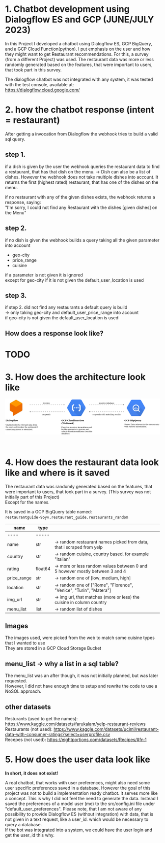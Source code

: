 # 1. Chatbot development using Dialogflow ES and GCP (JUNE/JULY 2023)

In this Project I developed a chatbot using Dialogflow ES, GCP BigQuery, and a GCP Cloud Function(python). 
I put emphasis on the user and how they might want to get Restaurant recommendations. 
For this, a survey (from a different Project) was used. 
The restaurant data was more or less randomly generated based on the features, 
that were important to users, that took part in this survey. 

The dialogflow chatbot was not integrated with any system, it was tested with the test console, available at: <br>
https://dialogflow.cloud.google.com/ 

# 2. how the chatbot response (intent = restaurant)

After getting a invocation from Dialogflow the webhook tries to build a valid sql query.

## step 1.

if a dish is given by the user 
the webhook queries the restaurant data to find a restaurant, that has that dish on the menu.
-> Dish can also be a list of dishes. However the webhook does not take multiple dishes into account. It returns the first (highest rated) restaurant, that has one of the dishes on the menu. 

if no restaurant with any of the given dishes exists, the webhook returns a response, saying: <br>
"I'm sorry, I could not find any Restaurant with the dishes [given dishes] on the Menu" <br>


## step 2.

if no dish is given 
the webhook builds a query taking all the given parameter into account <br>
- geo-city 
- price_range
- cuisine

if a parameter is not given it is ignored <br>
except for geo-city if it is not given the default_user_location is used <br>


## step 3. 

if step 2. did not find any restaurants a default query is build <br>
-> only taking geo-city and default_user_price_range into account <br>
if geo-city is not given the default_user_location is used <br>

## How does a response look like? 
# TODO

# 3. How does the architecture look like

![plot](architecture.png)

<br>

# 4. How does the restaurant data look like and where is it saved 

The restaurant data was randomly generated based on the features, 
that were important to users, that took part in a survey. (This survey was not initially part of this Project) <br>
Except for the names. <br>

It is saved in a GCP BigQuery table named: <br>
`restaurantguide-9oyv.restaurant_guide.restaurants_random`

| name        | type    |                                                                              |   |   |
|-------------|---------|------------------------------------------------------------------------------|---|---|
| ----        | -----   |                                                                              |   |   |
| name        | str     | -> random restaurant names picked from data, that i scraped from yelp        |   |   |
| country     | str     | -> random cuisine, country based. for example "italian"                      |   |   |
| rating      | float64 | -> more or less random values between 0 and 5 however mostly between 3 and 4 |   |   |
| price_range | str     | -> random one of [low, medium, high]                                         |   |   |
| location    | str     | -> random one of ["Rome", "Florence", "Venice", "Turin", "Matera"]           |   |   |
| img_url     | str     | -> img url, that matches (more or less) the cuisine in column country        |   |   |
| menu_list   | list    | -> random list of dishes                                                     |   |   |

## Images 

The images used, were picked from the web to match some cuisine types that I wanted to use <br>
They are stored in a GCP Cloud Storage Bucket <br>

## menu_list -> why a list in a sql table?

The menu_list was an after though, it was not initially planned, but was later requested. <br>
However, I did not have enough time to setup and rewrite the code to use a NoSQL approach. <br>

## other datasets 

Resturants (used to get the names): https://www.kaggle.com/datasets/farukalam/yelp-restaurant-reviews <br>
Restaurants (not used): https://www.kaggle.com/datasets/uciml/restaurant-data-with-consumer-ratings?select=userprofile.csv <br>
Recepes (not used): https://eightportions.com/datasets/Recipes/#fn:1 <br>

# 5. How does the user data look like 

<strong> In short, it does not exist! </strong>

A real chatbot, that works with user preferences, might also need some user specific preferences saved in a database.
However the goal of this project was not to build a implementation ready chatbot. It serves more like a concept. This is why I did not feel the need to generate the data. Instead I saved the preferences of a model user (me) to the src/config.ini file under "default_user_preferences". 
Please note, that I am not aware of any possibility to provide Dialogflow ES (without integration) with data, that is not given in a text request, like a user_id. which would be necessary to query a database.<br>
If the bot was integrated into a system, we could have the user login and get the user_id this why. <br>

